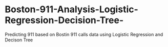 # Boston-911-Analysis-Logistic-Regression-Decision-Tree-

Predicting 911 based on Bostin 911 calls data using Logistic Regression and Decison Tree
